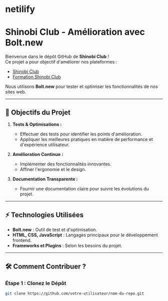 # netilify
# Shinobi Club - Amélioration avec Bolt.new

Bienvenue dans le dépôt GitHub de **Shinobi Club** !  
Ce projet a pour objectif d'améliorer nos plateformes :
- [Shinobi Club](https://shinobi.club/#https://github.com/Sam15828558/netilify/blob/main/)
- [Formation Shinobi Club](https://formation.shinobi.club/#https://github.com/)

Nous utilisons **Bolt.new** pour tester et optimiser les fonctionnalités de nos sites web.

---

## 🚀 Objectifs du Projet

1. **Tests & Optimisations :** 
   - Effectuer des tests pour identifier les points d'amélioration.
   - Appliquer les meilleures pratiques en matière de performance et d'expérience utilisateur.

2. **Amélioration Continue :**
   - Implémenter des fonctionnalités innovantes.
   - Affiner l'ergonomie et le design.

3. **Documentation Transparente :**
   - Fournir une documentation claire pour suivre les évolutions du projet.

---

## ⚡️ Technologies Utilisées

- **Bolt.new** : Outil de test et d'optimisation.
- **HTML, CSS, JavaScript** : Langages principaux pour le développement frontend.
- **Frameworks et Plugins** : Selon les besoins du projet.

---

## 🛠️ Comment Contribuer ?

### Étape 1 : Clonez le Dépôt
```bash
git clone https://github.com/votre-utilisateur/nom-du-repo.git
